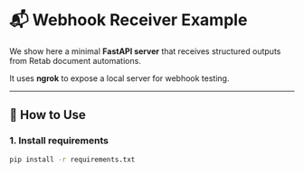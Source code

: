 # 📬 Webhook Receiver Example

We show here a minimal **FastAPI server** that receives structured outputs from Retab document automations.

It uses **ngrok** to expose a local server for webhook testing.

---

## 🚀 How to Use

### 1. Install requirements

```bash
pip install -r requirements.txt
